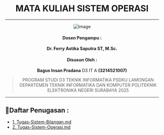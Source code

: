 <div align="center">

# MATA KULIAH SISTEM OPERASI

---

![Image](https://github.com/user-attachments/assets/3ad88b6e-7159-44a2-a004-c909b974a88c)

#### Dosen Pengampu :
**Dr. Ferry Astika Saputra ST, M.Sc.**

#### Disusun Oleh : 
**Bagus Insan Pradana** D3 IT A **(3214521007)**

> PROGRAM STUDI D3 TEKNIK INFORMATIKA PSDKU LAMONGAN
> DEPARTEMEN TEKNIK INFORMATIKA DAN KOMPUTER 
> POLITEKNIK ELEKTRONIKA NEGERI SURABAYA 
> 2025

---

</div>

## 📂Daftar Penugasan :

- [1. Tugas-Sistem-Bilangan.md](1.Tugas-Sistem-Bilangan.md)
- [2. Tugas-Sistem-Operasi.md](2.Tugas-Sistem-Operasi.md)
